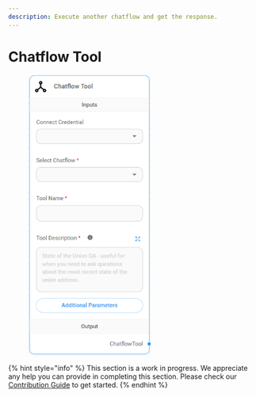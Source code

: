 ```yaml
---
description: Execute another chatflow and get the response.
---
```


# Chatflow Tool

<figure><img src="../../../.gitbook/assets/image (26).png" alt="" width="248"><figcaption></figcaption></figure>

{% hint style="info" %}
This section is a work in progress. We appreciate any help you can provide in completing this section. Please check our [Contribution Guide](broken-reference) to get started.
{% endhint %}
